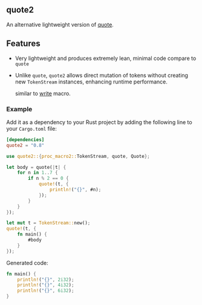 ## quote2

An alternative lightweight version of [quote](https://github.com/dtolnay/quote).

## Features

- Very lightweight and produces extremely lean, minimal code compare to `quote`
- Unlike `quote`, `quote2` allows direct mutation of tokens without creating new
  `TokenStream` instances, enhancing runtime performance.

  similar to [write](https://doc.rust-lang.org/std/macro.write.html) macro.

### Example

Add it as a dependency to your Rust project by adding the following line to your
`Cargo.toml` file:

```toml
[dependencies]
quote2 = "0.8"
```

```rust
use quote2::{proc_macro2::TokenStream, quote, Quote};

let body = quote(|t| {
    for n in 1..7 {
        if n % 2 == 0 {
            quote!(t, {
                println!("{}", #n);
            });
        }
    }
});

let mut t = TokenStream::new();
quote!(t, {
    fn main() {
        #body
    }
});
```

Generated code:

```rust
fn main() {
    println!("{}", 2i32);
    println!("{}", 4i32);
    println!("{}", 6i32);
}
```
